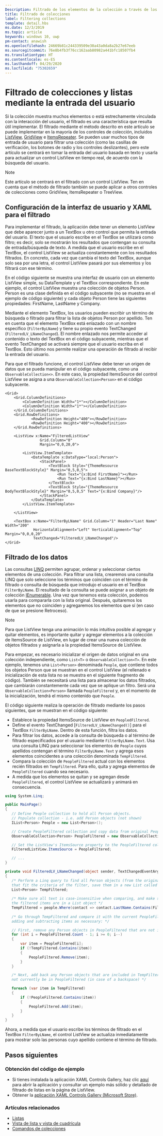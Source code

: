```yaml
---
Description: Filtrado de los elementos de la colección a través de los datos proporcionados por el usuario.
title: Filtrado de colecciones
label: Filtering collections
template: detail.hbs
ms.date: 12/3/2019
ms.topic: article
keywords: windows 10, uwp
pm-contact: anawish
ms.openlocfilehash: 24669b81c244339509e30a43a0da8a2b27e67eeb
ms.sourcegitcommit: 76e8b4fb3f76cc162aab80982a441bfc18507fb4
ms.translationtype: HT
ms.contentlocale: es-ES
ms.lasthandoff: 04/29/2020
ms.locfileid: "75302659"
---
```

# <a name="filtering-collections-and-lists-through-user-input"></a>Filtrado de colecciones y listas mediante la entrada del usuario
Si la colección muestra muchos elementos o está estrechamente vinculada con la interacción del usuario, el filtrado es una característica que resulta útil implementar. El filtrado mediante el método descrito en este artículo se puede implementar en la mayoría de los controles de colección, incluidos [ListView](https://docs.microsoft.com/uwp/api/Windows.UI.Xaml.Controls.ListView), [GridView](https://docs.microsoft.com/uwp/api/windows.ui.xaml.controls.gridview) e [ItemsRepeater](https://docs.microsoft.com/uwp/api/microsoft.ui.xaml.controls.itemsrepeater?view=winui-2.2). Se pueden usar muchos tipos de entrada de usuario para filtrar una colección (como las casillas de verificación, los botones de radio y los controles deslizantes), pero este artículo se centrará en tomar la entrada del usuario basada en texto y usarla para actualizar un control ListView en tiempo real, de acuerdo con la búsqueda del usuario. 

> [!NOTE]
> Este artículo se centrará en el filtrado con un control ListView. Ten en cuenta que el método de filtrado también se puede aplicar a otros controles de colecciones como GridView, ItemsRepeater o TreeView.

## <a name="setting-up-the-ui-and-xaml-for-filtering"></a>Configuración de la interfaz de usuario y XAML para el filtrado
Para implementar el filtrado, la aplicación debe tener un elemento ListView que debe aparecer junto a un TextBox u otro control que permita la entrada del usuario. El texto que el usuario escribe en el TextBox se utilizará como filtro; es decir, solo se mostrarán los resultados que contengan su consulta de entrada/búsqueda de texto. A medida que el usuario escribe en el TextBox, el control ListView se actualiza constantemente con los resultados filtrados. En concreto, cada vez que cambia el texto del TextBox, aunque solo sea por una letra, el control ListView pasará por sus elementos y los filtrará con ese término.

En el código siguiente se muestra una interfaz de usuario con un elemento ListView simple, su DataTemplate y el TextBox correspondiente. En este ejemplo, el control ListView muestra una colección de objetos Person. Person es una clase definida en el código subyacente (no se muestra en el ejemplo de código siguiente) y cada objeto Person tiene las siguientes propiedades: FirstName, LastName y Company.

Mediante el elemento TextBox, los usuarios pueden escribir un término de búsqueda o filtrado para filtrar la lista de objetos Person por apellido. Ten en cuenta que el elemento TextBox está enlazado con un nombre específico (`FilterByLName`) y tiene su propio evento TextChanged (`FilteredLV_LNameChanged`). El nombre enlazado nos permite acceder al contenido o texto del TextBox en el código subyacente, mientras que el evento TextChanged se activará siempre que el usuario escriba en el TextBox. Esto último nos permite realizar una operación de filtrado al recibir la entrada del usuario. 

Para que el filtrado funcione, el control ListView debe tener un origen de datos que se pueda manipular en el código subyacente, como una `ObservableCollection<>`. En este caso, la propiedad ItemsSource del control ListView se asigna a una `ObservableCollection<Person>` en el código subyacente. 

```xaml
<Grid>
    <Grid.ColumnDefinitions>
        <ColumnDefinition Width="1*"></ColumnDefinition>
        <ColumnDefinition Width="1*"></ColumnDefinition>
    </Grid.ColumnDefinitions>
    <Grid.RowDefinitions>
            <RowDefinition Height="400"></RowDefinition>
            <RowDefinition Height="400"></RowDefinition>
    </Grid.RowDefinitions>

    <ListView x:Name="FilteredListView"
                Grid.Column="0"
                Margin="0,0,20,0">

        <ListView.ItemTemplate>
            <DataTemplate x:DataType="local:Person">
                <StackPanel>
                    <TextBlock Style="{ThemeResource BaseTextBlockStyle}" Margin="0,5,0,5">
                        <Run Text="{x:Bind FirstName}"></Run>
                        <Run Text="{x:Bind LastName}"></Run>
                    </TextBlock>
                    <TextBlock Style="{ThemeResource BodyTextBlockStyle}" Margin="0,5,0,5" Text="{x:Bind Company}"/>
                </StackPanel>
            </DataTemplate>
        </ListView.ItemTemplate>

    </ListView>

    <TextBox x:Name="FilterByLName" Grid.Column="1" Header="Last Name" Width="200"
             HorizontalAlignment="Left" VerticalAlignment="Top" Margin="0,0,0,20"
             TextChanged="FilteredLV_LNameChanged"/>
</Grid>
```
## <a name="filtering-the-data"></a>Filtrado de los datos
Las consultas [LINQ](https://docs.microsoft.com/dotnet/csharp/programming-guide/concepts/linq/introduction-to-linq-queries) permiten agrupar, ordenar y seleccionar ciertos elementos de una colección. Para filtrar una lista, crearemos una consulta LINQ que solo seleccione los términos que coinciden con el término de filtrado o consulta de búsqueda que introdujo el usuario en el TextBox `FilterByLName`. El resultado de la consulta se puede asignar a un objeto de colección [IEnumerable<T>](https://docs.microsoft.com/dotnet/api/system.collections.generic.ienumerable-1). Una vez que tenemos esta colección, podemos usarla para compararla con la lista original. Después, quitaremos los elementos que no coinciden y agregaremos los elementos que sí (en caso de que se presione Retroceso).

> [!NOTE]
> Para que ListView tenga una animación lo más intuitiva posible al agregar y quitar elementos, es importante quitar y agregar elementos a la colección de ItemsSource de ListView, en lugar de crear una nueva colección de objetos filtrados y asignarla a la propiedad ItemsSource de ListView.

Para empezar, es necesario inicializar el origen de datos original en una colección independiente, como `List<T>` o `ObservableCollection<T>`. En este ejemplo, tenemos una `List<Person>` denominada `People`, que contiene todos los objetos Person que se muestran en el control ListView (el rellenado e inicialización de esta lista no se muestra en el siguiente fragmento de código). También se necesitará una lista para almacenar los datos filtrados, que cambiarán constantemente cada vez que se aplique un filtro. Será una `ObservableCollection<Person>` llamada `PeopleFiltered` y, en el momento de la inicialización, tendrá el mismo contenido que `People`.
 
El código siguiente realiza la operación de filtrado mediante los pasos siguientes, que se muestran en el código siguiente:
 - Establece la propiedad ItemsSource de ListView en `PeopledFiltered`. 
 - Define el evento TextChanged [`FilteredLV_LNameChanged()`] para el TextBox `FilterByLName`. Dentro de esta función, filtra los datos.
 - Para filtrar los datos, accede a la consulta de búsqueda o al término de filtrado especificados por el usuario mediante `FilterByLName.Text`. Usa una consulta LINQ para seleccionar los elementos de `People` cuyos apellidos contengan el término `FilterByLName.Text` y agrega esos elementos coincidentes a una colección denominada `TempFiltered`.
 - Compara la colección de `PeopleFiltered` actual con los elementos recién filtrados en `TempFiltered`. Para ello, quita y agrega elementos de `PeopleFiltered` cuando sea necesario.
 - A medida que los elementos se quitan y se agregan desde `PeopleFiltered`, el control ListView se actualizará y animará en consecuencia.

 ```csharp
using System.Linq;

public MainPage()
{
    // Define People collection to hold all Person objects. 
    // Populate collection - i.e. add Person objects (not shown)
    IList<Person> People = new List<Person>();

    // Create PeopleFiltered collection and copy data from original People collection
    ObservableCollection<Person> PeopleFiltered = new ObservableCollection<Person>(People);

    // Set the ListView's ItemsSource property to the PeopleFiltered collection
    FilteredListView.ItemsSource = PeopleFiltered;

    // ... 
}

private void FilteredLV_LNameChanged(object sender, TextChangedEventArgs e)
{
    /* Perform a Linq query to find all Person objects (from the original People collection)
    that fit the criteria of the filter, save them in a new List called TempFiltered. */
    List<Person> TempFiltered;
    
    /* Make sure all text is case-insensitive when comparing, and make sure 
    the filtered items are in a List object */
    TempFiltered = people.Where(contact => contact.LastName.Contains(FilterByLName.Text, StringComparison.InvariantCultureIgnoreCase)).ToList();
    
    /* Go through TempFiltered and compare it with the current PeopleFiltered collection,
    adding and subtracting items as necessary: */

    // First, remove any Person objects in PeopleFiltered that are not in TempFiltered
    for (int i = PeopleFiltered.Count - 1; i >= 0; i--)
    {
        var item = PeopleFiltered[i];
        if (!TempFiltered.Contains(item))
        {
            PeopleFiltered.Remove(item);
        }
    }

    /* Next, add back any Person objects that are included in TempFiltered and may 
    not currently be in PeopleFiltered (in case of a backspace) */

    foreach (var item in TempFiltered)
    {
        if (!PeopleFiltered.Contains(item))
        {
            PeopleFiltered.Add(item);
        }
    }
}
 ```

Ahora, a medida que el usuario escribe los términos de filtrado en el TextBox `FilterByLName`, el control ListView se actualiza inmediatamente para mostrar solo las personas cuyo apellido contiene el término de filtrado.

## <a name="next-steps"></a>Pasos siguientes

### <a name="get-the-sample-code"></a>Obtención del código de ejemplo
- Si tienes instalada la aplicación XAML Controls Gallery</strong>, haz clic [aquí](xamlcontrolsgallery:/item/ListView) para abrir la aplicación y consultar un ejemplo más sólido y detallado de filtrado de listas en la página de ListView.
- Obtener la [aplicación XAML Controls Gallery (Microsoft Store)](https://www.microsoft.com/store/productId/9MSVH128X2ZT).

### <a name="related-articles"></a>Artículos relacionados
- [Listas](lists.md)
- [Vista de lista y vista de cuadrícula](listview-and-gridview.md)
- [Comandos de colecciones](collection-commanding.md)